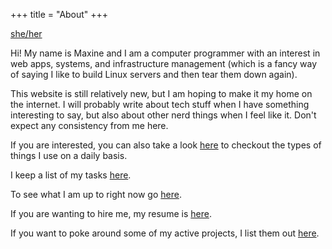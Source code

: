 +++
title = "About"
+++

[she/her](https://pronouns.mxhzl.com/she/her/her/hers/herself)

Hi! My name is Maxine and I am a computer programmer with an interest in web apps, systems, and infrastructure management (which is a fancy way of saying I like to build Linux servers and then tear them down again).

This website is still relatively new, but I am hoping to make it my home on the internet. I will probably write about tech stuff when I have something interesting to say, but also about other nerd things when I feel like it. Don't expect any consistency from me here.

If you are interested, you can also take a look [here](@/uses.md) to checkout the types of things I use on a daily basis.

I keep a list of my tasks [here](@/todo.md).

To see what I am up to right now go [here](@/now.md).

If you are wanting to hire me, my resume is [here](@/resume.md).

If you want to poke around some of my active projects, I list them out [here](@/projects.md).